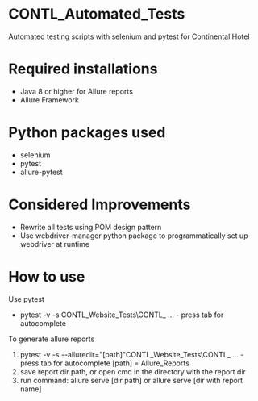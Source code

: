# CONTL_Automated_Tests
Automated testing scripts with selenium and pytest for Continental Hotel

# Required installations
- Java 8 or higher for Allure reports
- Allure Framework

# Python packages used
- selenium
- pytest
- allure-pytest

# Considered Improvements 
- Rewrite all tests using POM design pattern
- Use webdriver-manager python package to programmatically set up webdriver at runtime

# How to use 

Use pytest
- pytest -v -s CONTL_Website_Tests\CONTL_ ... - press tab for autocomplete

To generate allure reports

1. pytest -v -s --alluredir="[path]"CONTL_Website_Tests\CONTL_ ... - press tab for autocomplete
[path] = Allure_Reports
2. save report dir path, or open cmd in the directory with the report dir
3. run command: allure serve [dir path] or allure serve [dir with report name]
